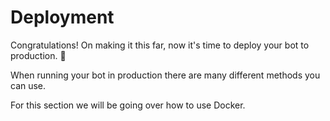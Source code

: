 # Deployment

Congratulations! On making it this far, now it's time to deploy your bot to production. 🚀

When running your bot in production there are many different methods you can use.

For this section we will be going over how to use Docker.
